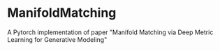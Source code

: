# ManifoldMatching
A Pytorch implementation of paper "Manifold Matching via Deep Metric Learning for Generative Modeling"
